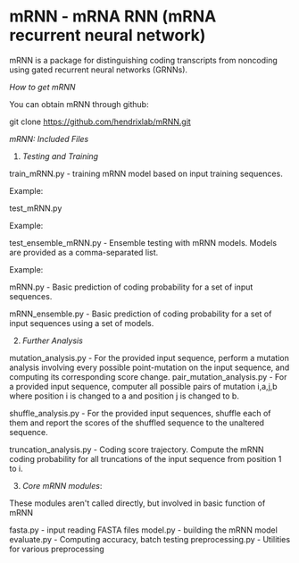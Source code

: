 # mRNN - mRNA RNN (mRNA recurrent neural network)
mRNN is a package for distinguishing coding transcripts from noncoding using gated recurrent neural networks (GRNNs). 

_How to get mRNN_

You can obtain mRNN through github:

git clone https://github.com/hendrixlab/mRNN.git

_mRNN: Included Files_

1. _Testing and Training_

train_mRNN.py - training mRNN model based on input training sequences.

Example: 

test_mRNN.py

Example: 

test_ensemble_mRNN.py - Ensemble testing with mRNN models. Models are provided as a comma-separated list. 

Example:

mRNN.py - Basic prediction of coding probability for a set of input sequences. 

mRNN_ensemble.py - Basic prediction of coding probability for a set of input sequences using a set of models. 

2. _Further Analysis_

mutation_analysis.py - For the provided input sequence, perform a mutation analysis involving every possible point-mutation on the input sequence, and computing its corresponding score change. 
pair_mutation_analysis.py - For a provided input sequence, computer all possible pairs of mutation i,a,j,b where position i is changed to a and position j is changed to b. 

shuffle_analysis.py - For the provided input sequences, shuffle each of them and report the scores of the shuffled sequence to the unaltered sequence. 

truncation_analysis.py - Coding score trajectory. Compute the mRNN coding probability for all truncations of the input sequence from position 1 to i. 

3. _Core mRNN modules_:

These modules aren't called directly, but involved in basic function of mRNN

fasta.py - input reading FASTA files
model.py - building the mRNN model
evaluate.py - Computing accuracy, batch testing
preprocessing.py - Utilities for various preprocessing
